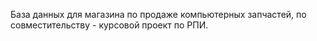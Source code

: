 База данных для магазина по продаже компьютерных запчастей, по совместительству - курсовой проект по РПИ.
